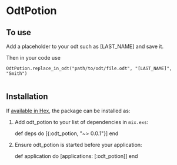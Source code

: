 # OdtPotion

## To use

Add a placeholder to your odt such as [LAST_NAME] and save it.

Then in your code use

```
OdtPotion.replace_in_odt("path/to/odt/file.odt", "[LAST_NAME]", "Smith")
  
```

## Installation

If [available in Hex](https://hex.pm/docs/publish), the package can be installed as:

  1. Add odt_potion to your list of dependencies in `mix.exs`:

        def deps do
          [{:odt_potion, "~> 0.0.1"}]
        end

  2. Ensure odt_potion is started before your application:

        def application do
          [applications: [:odt_potion]]
        end

